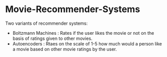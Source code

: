 # Movie-Recommender-Systems

Two variants of recommender systems:
* Boltzmann Machines : Rates if the user likes the movie or not on the basis of ratings given to other movies.
* Autoencoders : Rtaes on the scale of 1-5 how much would a person like a movie based on other movie ratings by the user.
